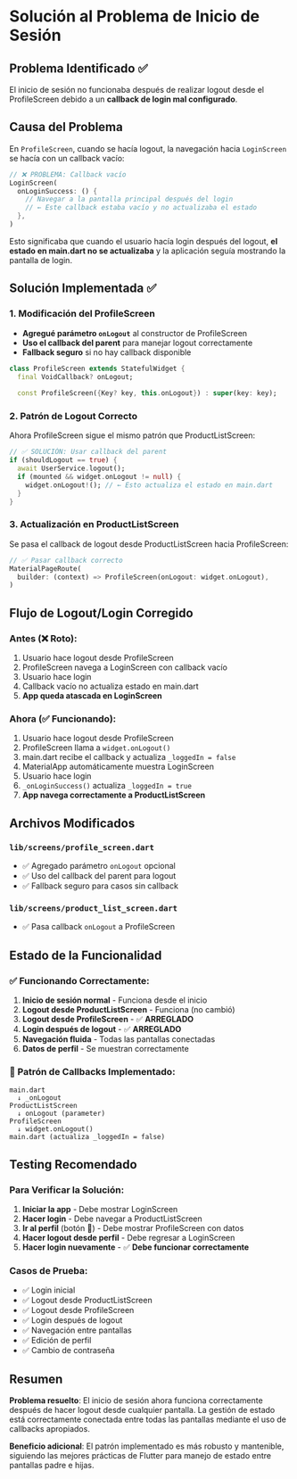 # Solución al Problema de Inicio de Sesión

## Problema Identificado ✅

El inicio de sesión no funcionaba después de realizar logout desde el ProfileScreen debido a un **callback de login mal configurado**.

## Causa del Problema

En `ProfileScreen`, cuando se hacía logout, la navegación hacia `LoginScreen` se hacía con un callback vacío:

```dart
// ❌ PROBLEMA: Callback vacío
LoginScreen(
  onLoginSuccess: () {
    // Navegar a la pantalla principal después del login
    // ← Este callback estaba vacío y no actualizaba el estado
  },
)
```

Esto significaba que cuando el usuario hacía login después del logout, **el estado en main.dart no se actualizaba** y la aplicación seguía mostrando la pantalla de login.

## Solución Implementada ✅

### 1. Modificación del ProfileScreen
- **Agregué parámetro `onLogout`** al constructor de ProfileScreen
- **Uso el callback del parent** para manejar logout correctamente
- **Fallback seguro** si no hay callback disponible

```dart
class ProfileScreen extends StatefulWidget {
  final VoidCallback? onLogout;
  
  const ProfileScreen({Key? key, this.onLogout}) : super(key: key);
```

### 2. Patrón de Logout Correcto
Ahora ProfileScreen sigue el mismo patrón que ProductListScreen:

```dart
// ✅ SOLUCIÓN: Usar callback del parent
if (shouldLogout == true) {
  await UserService.logout();
  if (mounted && widget.onLogout != null) {
    widget.onLogout!(); // ← Esto actualiza el estado en main.dart
  }
}
```

### 3. Actualización en ProductListScreen
Se pasa el callback de logout desde ProductListScreen hacia ProfileScreen:

```dart
// ✅ Pasar callback correcto
MaterialPageRoute(
  builder: (context) => ProfileScreen(onLogout: widget.onLogout),
)
```

## Flujo de Logout/Login Corregido

### Antes (❌ Roto):
1. Usuario hace logout desde ProfileScreen
2. ProfileScreen navega a LoginScreen con callback vacío
3. Usuario hace login
4. Callback vacío no actualiza estado en main.dart
5. **App queda atascada en LoginScreen**

### Ahora (✅ Funcionando):
1. Usuario hace logout desde ProfileScreen
2. ProfileScreen llama a `widget.onLogout()`
3. main.dart recibe el callback y actualiza `_loggedIn = false`
4. MaterialApp automáticamente muestra LoginScreen
5. Usuario hace login
6. `_onLoginSuccess()` actualiza `_loggedIn = true`
7. **App navega correctamente a ProductListScreen**

## Archivos Modificados

### `lib/screens/profile_screen.dart`
- ✅ Agregado parámetro `onLogout` opcional
- ✅ Uso del callback del parent para logout
- ✅ Fallback seguro para casos sin callback

### `lib/screens/product_list_screen.dart`
- ✅ Pasa callback `onLogout` a ProfileScreen

## Estado de la Funcionalidad

### ✅ Funcionando Correctamente:
1. **Inicio de sesión normal** - Funciona desde el inicio
2. **Logout desde ProductListScreen** - Funciona (no cambió)
3. **Logout desde ProfileScreen** - ✅ **ARREGLADO**
4. **Login después de logout** - ✅ **ARREGLADO**
5. **Navegación fluida** - Todas las pantallas conectadas
6. **Datos de perfil** - Se muestran correctamente

### 🔄 Patrón de Callbacks Implementado:
```
main.dart
  ↓ _onLogout
ProductListScreen
  ↓ onLogout (parameter)
ProfileScreen
  ↓ widget.onLogout()
main.dart (actualiza _loggedIn = false)
```

## Testing Recomendado

### Para Verificar la Solución:
1. **Iniciar la app** - Debe mostrar LoginScreen
2. **Hacer login** - Debe navegar a ProductListScreen
3. **Ir al perfil** (botón 👤) - Debe mostrar ProfileScreen con datos
4. **Hacer logout desde perfil** - Debe regresar a LoginScreen
5. **Hacer login nuevamente** - ✅ **Debe funcionar correctamente**

### Casos de Prueba:
- ✅ Login inicial
- ✅ Logout desde ProductListScreen
- ✅ Logout desde ProfileScreen
- ✅ Login después de logout
- ✅ Navegación entre pantallas
- ✅ Edición de perfil
- ✅ Cambio de contraseña

## Resumen

**Problema resuelto**: El inicio de sesión ahora funciona correctamente después de hacer logout desde cualquier pantalla. La gestión de estado está correctamente conectada entre todas las pantallas mediante el uso de callbacks apropiados.

**Beneficio adicional**: El patrón implementado es más robusto y mantenible, siguiendo las mejores prácticas de Flutter para manejo de estado entre pantallas padre e hijas.
